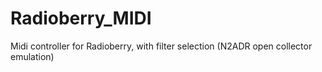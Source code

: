 # Radioberry_MIDI
Midi controller for Radioberry, with filter selection (N2ADR open collector emulation)
